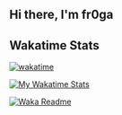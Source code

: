 <!--START_SECTION:waka-->
<!--END_SECTION:waka-->

## Hi there, I'm fr0ga 

## Wakatime Stats

  [![wakatime](https://wakatime.com/badge/user/979960ca-ccb8-46f5-a770-eb59e56b893c.svg)](https://wakatime.com/@979960ca-ccb8-46f5-a770-eb59e56b893c)

  [![My Wakatime Stats](https://github-readme-stats.vercel.app/api/wakatime?username=fr0ga&layout=compact&theme=algolia)](https://github.com/fr0ga)


[![Waka Readme](https://github.com/fr0ga/WebStormProjects/actions/workflows/waka-readme.yml/badge.svg?branch=master)](https://github.com/fr0ga/WebStormProjects/actions/workflows/waka-readme.yml)

<!--
**fr0ga/fr0ga** is a ✨ _special_ ✨ repository because its `README.md` (this file) appears on your GitHub profile.

Here are some ideas to get you started:

- 🔭 I’m currently working on ...
- 🌱 I’m currently learning ...
- 👯 I’m looking to collaborate on ...
- 🤔 I’m looking for help with ...
- 💬 Ask me about ...
- 📫 How to reach me: ...
- 😄 Pronouns: ...
- ⚡ Fun fact: ...
-->

